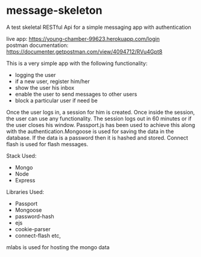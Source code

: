 # message-skeleton
A test skeletal RESTful Api for a simple messaging app with authentication

live app: https://young-chamber-99623.herokuapp.com/login <br/>
postman documentation: https://documenter.getpostman.com/view/4094712/RVu4Gpt8

This is a very simple app with the following functionality:
- logging the user
- if a new user, register him/her
- show the user his inbox
- enable the user to send messages to other users
- block a particular user if need be

Once the user logs in, a session for him is created. Once inside the session, the user can use any functionality.
The session logs out in 60 minutes or if the user closes his window.
Passport.js has been used to achieve this along with the authentication.Mongoose is used for saving the data in the database.
If the data is a password then it is hashed and stored.
Connect flash is used for flash messages. 

Stack Used:
- Mongo
- Node 
- Express

Libraries Used:
- Passport
- Mongoose
- password-hash
- ejs
- cookie-parser
- connect-flash etc,

mlabs is used for hosting the mongo data
